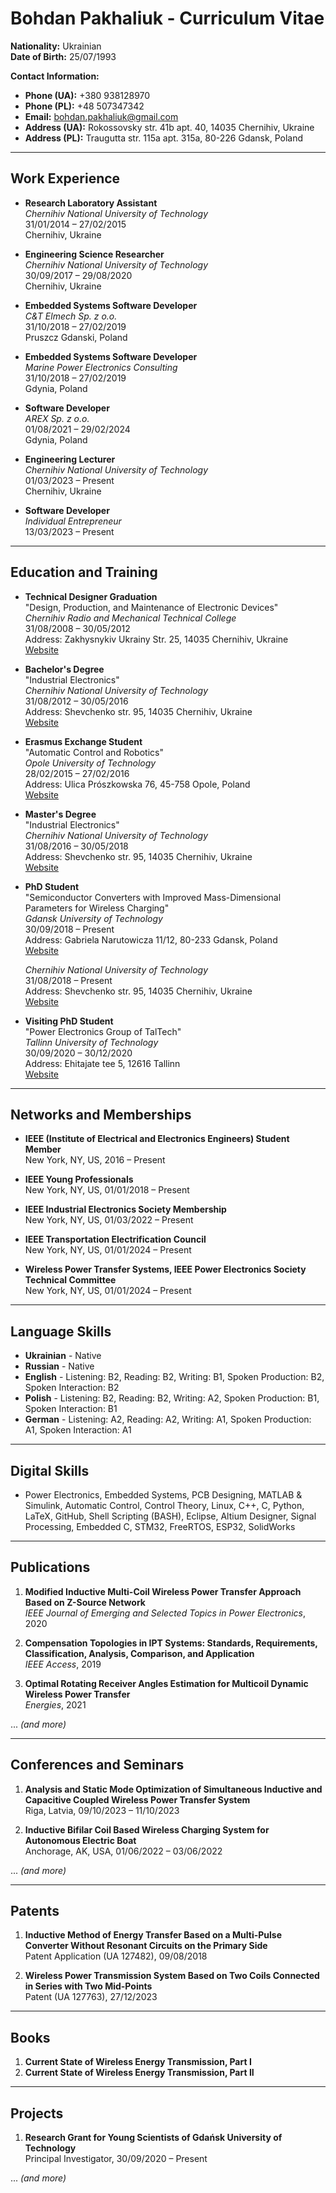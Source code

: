 # Bohdan Pakhaliuk - Curriculum Vitae

**Nationality:** Ukrainian  
**Date of Birth:** 25/07/1993  

**Contact Information:**  
- **Phone (UA):** +380 938128970  
- **Phone (PL):** +48 507347342  
- **Email:** [bohdan.pakhaliuk@gmail.com](mailto:bohdan.pakhaliuk@gmail.com)  
- **Address (UA):** Rokossovsky str. 41b apt. 40, 14035 Chernihiv, Ukraine  
- **Address (PL):** Traugutta str. 115a apt. 315a, 80-226 Gdansk, Poland  

---

## Work Experience

- **Research Laboratory Assistant**  
  _Chernihiv National University of Technology_  
  31/01/2014 – 27/02/2015  
  Chernihiv, Ukraine  

- **Engineering Science Researcher**  
  _Chernihiv National University of Technology_  
  30/09/2017 – 29/08/2020  
  Chernihiv, Ukraine  

- **Embedded Systems Software Developer**  
  _C&T Elmech Sp. z o.o._  
  31/10/2018 – 27/02/2019  
  Pruszcz Gdanski, Poland  

- **Embedded Systems Software Developer**  
  _Marine Power Electronics Consulting_  
  31/10/2018 – 27/02/2019  
  Gdynia, Poland  

- **Software Developer**  
  _AREX Sp. z o.o._  
  01/08/2021 – 29/02/2024  
  Gdynia, Poland  

- **Engineering Lecturer**  
  _Chernihiv National University of Technology_  
  01/03/2023 – Present  
  Chernihiv, Ukraine  

- **Software Developer**  
  _Individual Entrepreneur_  
  13/03/2023 – Present  

---

## Education and Training

- **Technical Designer Graduation**  
  "Design, Production, and Maintenance of Electronic Devices"  
  _Chernihiv Radio and Mechanical Technical College_  
  31/08/2008 – 30/05/2012  
  Address: Zakhysnykiv Ukrainy Str. 25, 14035 Chernihiv, Ukraine  
  [Website](https://ktkt.stu.cn.ua/storya-kolezhdu.html)  

- **Bachelor's Degree**  
  "Industrial Electronics"  
  _Chernihiv National University of Technology_  
  31/08/2012 – 30/05/2016  
  Address: Shevchenko str. 95, 14035 Chernihiv, Ukraine  
  [Website](https://www.stu.cn.ua/)  

- **Erasmus Exchange Student**  
  "Automatic Control and Robotics"  
  _Opole University of Technology_  
  28/02/2015 – 27/02/2016  
  Address: Ulica Prószkowska 76, 45-758 Opole, Poland  
  [Website](https://www.po.opole.pl/lang/en/)  

- **Master's Degree**  
  "Industrial Electronics"  
  _Chernihiv National University of Technology_  
  31/08/2016 – 30/05/2018  
  Address: Shevchenko str. 95, 14035 Chernihiv, Ukraine  
  [Website](https://www.stu.cn.ua/)  

- **PhD Student**  
  "Semiconductor Converters with Improved Mass-Dimensional Parameters for Wireless Charging"  
  _Gdansk University of Technology_  
  30/09/2018 – Present  
  Address: Gabriela Narutowicza 11/12, 80-233 Gdansk, Poland  
  [Website](https://pg.edu.pl/en)  

  _Chernihiv National University of Technology_  
  31/08/2018 – Present  
  Address: Shevchenko str. 95, 14035 Chernihiv, Ukraine  
  [Website](https://www.stu.cn.ua/)  

- **Visiting PhD Student**  
  "Power Electronics Group of TalTech"  
  _Tallinn University of Technology_  
  30/09/2020 – 30/12/2020  
  Address: Ehitajate tee 5, 12616 Tallinn  
  [Website](https://www.tlu.ee/en)  

---

## Networks and Memberships

- **IEEE (Institute of Electrical and Electronics Engineers) Student Member**  
  New York, NY, US, 2016 – Present  

- **IEEE Young Professionals**  
  New York, NY, US, 01/01/2018 – Present  

- **IEEE Industrial Electronics Society Membership**  
  New York, NY, US, 01/03/2022 – Present  

- **IEEE Transportation Electrification Council**  
  New York, NY, US, 01/01/2024 – Present  

- **Wireless Power Transfer Systems, IEEE Power Electronics Society Technical Committee**  
  New York, NY, US, 01/01/2024 – Present  

---

## Language Skills

- **Ukrainian** - Native  
- **Russian** - Native  
- **English** - Listening: B2, Reading: B2, Writing: B1, Spoken Production: B2, Spoken Interaction: B2  
- **Polish** - Listening: B2, Reading: B2, Writing: A2, Spoken Production: B1, Spoken Interaction: B1  
- **German** - Listening: A2, Reading: A2, Writing: A1, Spoken Production: A1, Spoken Interaction: A1  

---

## Digital Skills

- Power Electronics, Embedded Systems, PCB Designing, MATLAB & Simulink, Automatic Control, Control Theory, Linux, C++, C, Python, LaTeX, GitHub, Shell Scripting (BASH), Eclipse, Altium Designer, Signal Processing, Embedded C, STM32, FreeRTOS, ESP32, SolidWorks  

---

## Publications

1. **Modified Inductive Multi-Coil Wireless Power Transfer Approach Based on Z-Source Network**  
   _IEEE Journal of Emerging and Selected Topics in Power Electronics_, 2020  

2. **Compensation Topologies in IPT Systems: Standards, Requirements, Classification, Analysis, Comparison, and Application**  
   _IEEE Access_, 2019  

3. **Optimal Rotating Receiver Angles Estimation for Multicoil Dynamic Wireless Power Transfer**  
   _Energies_, 2021  

... _(and more)_  

---

## Conferences and Seminars

1. **Analysis and Static Mode Optimization of Simultaneous Inductive and Capacitive Coupled Wireless Power Transfer System**  
   Riga, Latvia, 09/10/2023 – 11/10/2023  

2. **Inductive Bifilar Coil Based Wireless Charging System for Autonomous Electric Boat**  
   Anchorage, AK, USA, 01/06/2022 – 03/06/2022  

... _(and more)_  

---

## Patents

1. **Inductive Method of Energy Transfer Based on a Multi-Pulse Converter Without Resonant Circuits on the Primary Side**  
   Patent Application (UA 127482), 09/08/2018  

2. **Wireless Power Transmission System Based on Two Coils Connected in Series with Two Mid-Points**  
   Patent (UA 127763), 27/12/2023  

---

## Books

1. **Current State of Wireless Energy Transmission, Part I**  
2. **Current State of Wireless Energy Transmission, Part II**  

---

## Projects

1. **Research Grant for Young Scientists of Gdańsk University of Technology**  
   Principal Investigator, 30/09/2020 – Present  

... _(and more)_  
